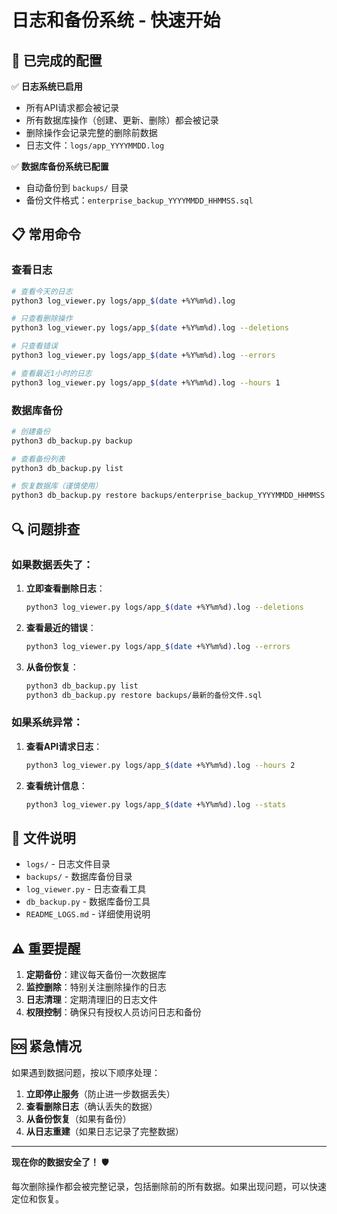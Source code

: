 # 日志和备份系统 - 快速开始

## 🚀 已完成的配置

✅ **日志系统已启用**
- 所有API请求都会被记录
- 所有数据库操作（创建、更新、删除）都会被记录
- 删除操作会记录完整的删除前数据
- 日志文件：`logs/app_YYYYMMDD.log`

✅ **数据库备份系统已配置**
- 自动备份到 `backups/` 目录
- 备份文件格式：`enterprise_backup_YYYYMMDD_HHMMSS.sql`

## 📋 常用命令

### 查看日志
```bash
# 查看今天的日志
python3 log_viewer.py logs/app_$(date +%Y%m%d).log

# 只查看删除操作
python3 log_viewer.py logs/app_$(date +%Y%m%d).log --deletions

# 只查看错误
python3 log_viewer.py logs/app_$(date +%Y%m%d).log --errors

# 查看最近1小时的日志
python3 log_viewer.py logs/app_$(date +%Y%m%d).log --hours 1
```

### 数据库备份
```bash
# 创建备份
python3 db_backup.py backup

# 查看备份列表
python3 db_backup.py list

# 恢复数据库（谨慎使用）
python3 db_backup.py restore backups/enterprise_backup_YYYYMMDD_HHMMSS.sql
```

## 🔍 问题排查

### 如果数据丢失了：
1. **立即查看删除日志**：
   ```bash
   python3 log_viewer.py logs/app_$(date +%Y%m%d).log --deletions
   ```

2. **查看最近的错误**：
   ```bash
   python3 log_viewer.py logs/app_$(date +%Y%m%d).log --errors
   ```

3. **从备份恢复**：
   ```bash
   python3 db_backup.py list
   python3 db_backup.py restore backups/最新的备份文件.sql
   ```

### 如果系统异常：
1. **查看API请求日志**：
   ```bash
   python3 log_viewer.py logs/app_$(date +%Y%m%d).log --hours 2
   ```

2. **查看统计信息**：
   ```bash
   python3 log_viewer.py logs/app_$(date +%Y%m%d).log --stats
   ```

## 📁 文件说明

- `logs/` - 日志文件目录
- `backups/` - 数据库备份目录
- `log_viewer.py` - 日志查看工具
- `db_backup.py` - 数据库备份工具
- `README_LOGS.md` - 详细使用说明

## ⚠️ 重要提醒

1. **定期备份**：建议每天备份一次数据库
2. **监控删除**：特别关注删除操作的日志
3. **日志清理**：定期清理旧的日志文件
4. **权限控制**：确保只有授权人员访问日志和备份

## 🆘 紧急情况

如果遇到数据问题，按以下顺序处理：

1. **立即停止服务**（防止进一步数据丢失）
2. **查看删除日志**（确认丢失的数据）
3. **从备份恢复**（如果有备份）
4. **从日志重建**（如果日志记录了完整数据）

---

**现在你的数据安全了！** 🛡️

每次删除操作都会被完整记录，包括删除前的所有数据。如果出现问题，可以快速定位和恢复。 